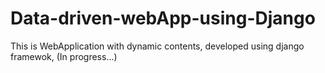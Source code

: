 # Data-driven-webApp-using-Django
This is WebApplication with dynamic contents,  developed using django framewok, (In progress...)
